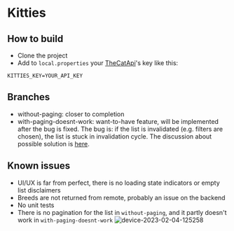 # Kitties

## How to build
* Clone the project 
* Add to `local.properties` your [TheCatApi](https://documenter.getpostman.com/view/5578104/RWgqUxxh)'s key like this:
```
KITTIES_KEY=YOUR_API_KEY
```

## Branches
* without-paging: closer to completion
* with-paging-doesnt-work: want-to-have feature, will be implemented after the bug is fixed. The bug is: if the list is invalidated (e.g. filters are chosen), the list is stuck in invalidation cycle. The discussion about possible solution is [here](https://kotlinlang.slack.com/archives/C0B8M7BUY/p1626218957212300).

## Known issues
* UI/UX is far from perfect, there is no loading state indicators or empty list disclaimers
* Breeds are not returned from remote, probably an issue on the backend
* No unit tests 
* There is no pagination for the list in `without-paging`, and it partly doesn't work in `with-paging-doesnt-work`
![device-2023-02-04-125258](https://user-images.githubusercontent.com/10089784/216763395-b8d7d835-ec9f-4179-aed3-8b25e6db80c6.gif)
